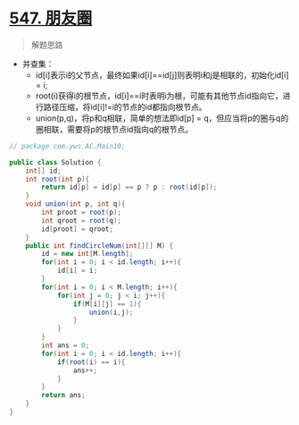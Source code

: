 # [547. 朋友圈](https://leetcode-cn.com/problems/friend-circles/)

> 解题思路

- 并查集：
  - id[i]表示i的父节点，最终如果id[i]==id[j]则表明i和j是相联的，初始化id[i] = i;
  - root(i)获得i的根节点，id[i]==i时表明i为根，可能有其他节点id指向它，进行路径压缩，将id[i]!=i的节点的id都指向根节点。
  - union(p,q)，将p和q相联，简单的想法即id[p] = q，但应当将p的圈与q的圈相联，需要将p的根节点id指向q的根节点。

```java
// package com.yws.AC.Main10;

public class Solution {
    int[] id;
    int root(int p){
        return id[p] = id[p] == p ? p : root(id[p]);
    }
    void union(int p, int q){
        int proot = root(p);
        int qroot = root(q);
        id[proot] = qroot;
    }
    public int findCircleNum(int[][] M) {
        id = new int[M.length];
        for(int i = 0; i < id.length; i++){
            id[i] = i;
        }
        for(int i = 0; i < M.length; i++){
            for(int j = 0; j < i; j++){
                if(M[i][j] == 1){
                    union(i,j);
                }
            }
        }
        int ans = 0;
        for(int i = 0; i < id.length; i++){
            if(root(i) == i){
                ans++;
            }
        }
        return ans;
    }
}

```

